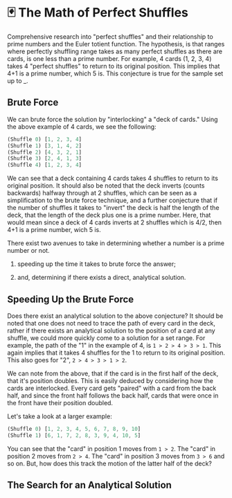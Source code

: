 # 🃏 The Math of Perfect Shuffles

Comprehensive research into "perfect shuffles" and their relationship to prime numbers
and the Euler totient function. The hypothesis, is that ranges where perfectly shuffling
range takes as many perfect shuffles as there are cards, is one less than a prime number.
For example, 4 cards (1, 2, 3, 4) takes 4 "perfect shuffles" to return to its original
position. This implies that 4+1 is a prime number, which 5 is. This conjecture is true
for the sample set up to \_.

## Brute Force

We can brute force the solution by "interlocking" a "deck of cards." Using the above
example of 4 cards, we see the following:

```ts
(Shuffle 0) [1, 2, 3, 4]
(Shuffle 1) [3, 1, 4, 2]
(Shuffle 2) [4, 3, 2, 1]
(Shuffle 3) [2, 4, 1, 3]
(Shuffle 4) [1, 2, 3, 4]
```

We can see that a deck containing 4 cards takes 4 shuffles to return to its original
position. It should also be noted that the deck inverts (counts backwards) halfway through
at 2 shuffles, which can be seen as a simplification to the brute force technique, and
a further conjecture that if the number of shuffles it takes to "invert" the deck is
half the length of the deck, that the length of the deck plus one is a prime number. Here,
that would mean since a deck of 4 cards inverts at 2 shuffles which is 4/2, then 4+1 is
a prime number, wich 5 is.

There exist two avenues to take in determining whether a number is a prime number or not.

1. speeding up the time it takes to brute force the answer;

2. and, determining if there exists a direct, analytical solution.

## Speeding Up the Brute Force

Does there exist an analytical solution to the above conjecture? It should be noted that
one does not need to trace the path of every card in the deck, rather if there exists an
analytical solution to the position of a card at any shuffle, we could more quickly come
to a solution for a set range. For example, the path of the "1" in the example of 4, is
`1 > 2 > 4 > 3 > 1`. This again implies that it takes 4 shuffles for the 1 to return to
its original position. This also goes for "2", `2 > 4 > 3 > 1 > 2`.

We can note from the above, that if the card is in the first half of the deck, that it's
position doubles. This is easily deduced by considering how the cards are interlocked.
Every card gets "paired" with a card from the back half, and since the front half
follows the back half, cards that were once in the front have their position doubled.

Let's take a look at a larger example:

```ts
(Shuffle 0) [1, 2, 3, 4, 5, 6, 7, 8, 9, 10]
(Shuffle 1) [6, 1, 7, 2, 8, 3, 9, 4, 10, 5]
```

You can see that the "card" in position 1 moves from `1 > 2`. The "card" in position 2
moves from `2 > 4`. The "card" in position 3 moves from `3 > 6` and so on. But, how does
this track the motion of the latter half of the deck?

## The Search for an Analytical Solution
